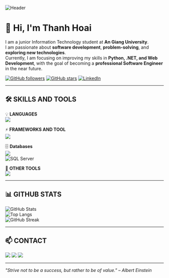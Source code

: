 ![Header](https://capsule-render.vercel.app/api?type=waving&color=gradient&height=200&section=header&text=Hi%20I'm%20Thanh%20Hoai!&fontSize=40&fontAlignY=35&desc=Software%20Engineer%20in%20the%20making&descAlignY=55)

# 👋 Hi, I'm Thanh Hoai

I am a junior Information Technology student at **An Giang University**.  
I am passionate about **software development**, **problem-solving**, and **exploring new technologies**.  
Currently, I am focusing on improving my skills in **Python, .NET, and Web Development**, with the goal of becoming a **professional Software Engineer** in the near future.

[![GitHub followers](https://img.shields.io/github/followers/DTH235658-Phan-Thanh-Hoai?style=social)](https://github.com/DTH235658-Phan-Thanh-Hoai)
[![GitHub stars](https://img.shields.io/github/stars/DTH235658-Phan-Thanh-Hoai?style=social)](https://github.com/DTH235658-Phan-Thanh-Hoai)
[![LinkedIn](https://img.shields.io/badge/LinkedIn-blue?logo=linkedin&logoColor=white)](https://www.linkedin.com/in/thanh-ho%C3%A0i-phan-832530381)

---

## 🛠️ SKILLS AND TOOLS

💡 **LANGUAGES**  
<img src="https://skillicons.dev/icons?i=python,java,cs,c,cpp&perline=5" />

⚡ **FRAMEWORKS AND TOOL**  
<img src="https://skillicons.dev/icons?i=dotnet,nodejs,django&perline=5" />

🗄️ **Databases**  
<img src="https://skillicons.dev/icons?i=mysql&perline=5" />  
![SQL Server](https://img.shields.io/badge/SQL_Server-CC2927?logo=microsoftsqlserver&logoColor=white)

🔧 **OTHER TOOLS**  
<img src="https://skillicons.dev/icons?i=git,docker,vscode,linux&perline=5" />

---

## 📊 GITHUB STATS

![GitHub Stats](https://github-readme-stats.vercel.app/api?username=DTH235658-Phan-Thanh-Hoai&show_icons=true&theme=radical)  
![Top Langs](https://github-readme-stats.vercel.app/api/top-langs/?username=DTH235658-Phan-Thanh-Hoai&layout=compact&theme=radical)  
![GitHub Streak](https://streak-stats.demolab.com?user=DTH235658-Phan-Thanh-Hoai&theme=radical&hide_border=false)

---

## 📫 CONTACT
<a href="mailto:thanhhoai08.work@gmail.com"><img src="https://skillicons.dev/icons?i=gmail" /></a>
<a href="https://www.linkedin.com/in/thanh-ho%C3%A0i-phan-832530381"><img src="https://skillicons.dev/icons?i=linkedin" /></a>
<a href="https://github.com/DTH235658-Phan-Thanh-Hoai"><img src="https://skillicons.dev/icons?i=github" /></a>

---

*"Strive not to be a success, but rather to be of value." – Albert Einstein*
